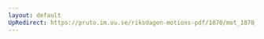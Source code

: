 ```yaml
---
layout: default
UpRedirect: https://pruto.im.uu.se/riksdagen-motions-pdf/1870/mot_1870__ak__255/mot_1870__ak__255-003.pdf
---
```

